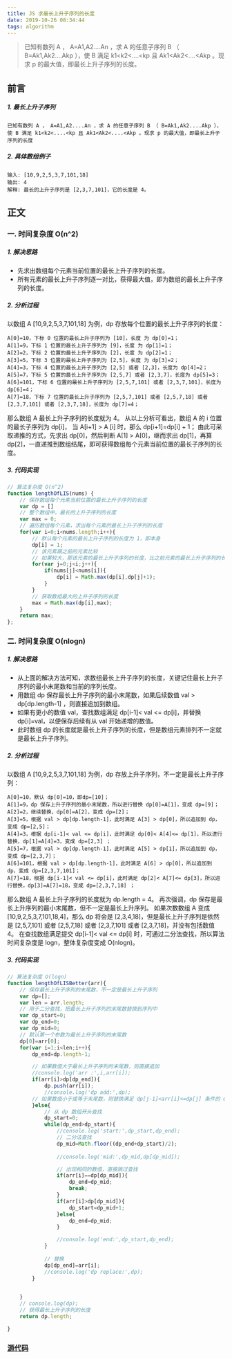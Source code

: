 ```yaml
---
title: JS 求最长上升子序列的长度
date: 2019-10-26 08:34:44
tags: algorithm
---
```


> 已知有数列 A ， A=A1,A2....An ，求 A 的任意子序列 B （ B=Ak1,Ak2....Akp ），使 B 满足 k1<k2<....<kp 且 Ak1<Ak2<....<Akp 。现求 p 的最大值，即最长上升子序列的长度。

<!-- more -->


## 前言
##### 1. 最长上升子序列
```
已知有数列 A ， A=A1,A2....An ，求 A 的任意子序列 B （ B=Ak1,Ak2....Akp ），使 B 满足 k1<k2<....<kp 且 Ak1<Ak2<....<Akp 。现求 p 的最大值，即最长上升子序列的长度
```


##### 2. 具体数组例子
```
输入: [10,9,2,5,3,7,101,18]
输出: 4 
解释: 最长的上升子序列是 [2,3,7,101]，它的长度是 4。
```


## 正文

### 一. 时间复杂度 O(n^2)
##### 1. 解决思路
- 先求出数组每个元素当前位置的最长上升子序列的长度。
- 所有元素的最长上升子序列逐一对比，获得最大值，即为数组的最长上升子序列的长度。

##### 2. 分析过程
以数组 A [10,9,2,5,3,7,101,18] 为例，dp 存放每个位置的最长上升子序列的长度：
```
A[0]=10，下标 0 位置的最长上升子序列为 [10]，长度 为 dp[0]=1；
A[1]=9，下标 1 位置的最长上升子序列为 [9]，长度 为 dp[1]=1；
A[2]=2，下标 2 位置的最长上升子序列为 [2]，长度 为 dp[2]=1；
A[3]=5，下标 3 位置的最长上升子序列为 [2,5]，长度 为 dp[3]=2；
A[4]=3，下标 4 位置的最长上升子序列为 [2,5] 或者 [2,3]，长度为 dp[4]=2；
A[5]=7，下标 5 位置的最长上升子序列为 [2,5,7] 或者 [2,3,7]，长度为 dp[5]=3；
A[6]=101，下标 6 位置的最长上升子序列为 [2,5,7,101] 或者 [2,3,7,101]，长度为 dp[6]=4；
A[7]=18，下标 7 位置的最长上升子序列为 [2,5,7,101] 或者 [2,5,7,18] 或者 [2,3,7,101] 或者 [2,3,7,18]，长度为 dp[7]=4；
```
那么数组 A 最长上升子序列的长度就为 4。
从以上分析可看出，数组 A 的 i 位置的最长子序列为 dp[i]， 当 A[i+1] > A [i] 时，那么 dp[i+1]=dp[i] + 1；
由此可采取递推的方式，先求出 dp[0]，然后判断 A[1] > A[0]，继而求出 dp[1]，再算 dp[2]，一直递推到数组结尾，即可获得数组每个元素当前位置的最长子序列的长度。


##### 3. 代码实现
```js
// 算法复杂度 O(n^2)
function lengthOfLIS(nums) {
    // 保存数组每个元素当前位置的最长上升子序列的长度
    var dp = []
    // 整个数组中，最长的上升子序列的长度
    var max = 0;
    // 遍历数组每个元素，求出每个元素的最长上升子序列的长度
    for(var i=0;i<nums.length;i++){
        // 默认每个元素的最长上升子序列的长度为 1，即本身
        dp[i] = 1;
        // 该元素跟之前的元素比较
        // 如果较大，那该元素的最长上升子序列的长度，比之前元素的最长上升子序列的长度加 1
        for(var j=0;j<i;j++){
            if(nums[j]<nums[i]){
                dp[i] = Math.max(dp[i],dp[j]+1);
            }
        }
        // 获取数组最大的上升子序列的长度
        max = Math.max(dp[i],max);
    }
    return max;
};
```


### 二. 时间复杂度  O(nlogn)
##### 1. 解决思路
- 从上面的解决方法可知，求数组最长上升子序列的长度，关键记住最长上升子序列的最小末尾数和当前的序列长度。
- 用数组 dp 保存最长上升子序列的最小末尾数，如果后续数值 val > dp[dp.length-1] ，则直接追加到数组。
- 如果有更小的数值 val，查找数组满足 dp[i-1]< val <= dp[i]，并替换 dp[i]=val，以便保存后续有从 val 开始递增的数值。
- 此时数组 dp 的长度就是最长上升子序列的长度，但是数组元素排列不一定就是最长上升子序列。

##### 2. 分析过程
以数组 A [10,9,2,5,3,7,101,18] 为例，dp 存放上升子序列，不一定是最长上升子序列：
```
A[0]=10，默认 dp[0]=10，即dp=[10]；
A[1]=9，dp 保存上升子序列的最小末尾数，所以进行替换 dp[0]=A[1]，变成 dp=[9]；
A[2]=2，继续替换，dp[0]=A[2]，变成 dp=[2]；
A[3]=5，根据 val > dp[dp.length-1]，此时满足 A[3] > dp[0]，所以追加到 dp，变成 dp=[2,5]；
A[4]=3，根据 dp[i-1]< val <= dp[i]，此时满足 dp[0]< A[4]<= dp[1]，所以进行替换，dp[1]=A[4]=3，变成 dp=[2,3] ；
A[5]=7，根据 val > dp[dp.length-1]，此时满足 A[5] > dp[1]，所以追加到 dp，变成 dp=[2,3,7]；
A[6]=101，根据 val > dp[dp.length-1]，此时满足 A[6] > dp[0]，所以追加到 dp，变成 dp=[2,3,7,101]；
A[7]=18，根据 dp[i-1]< val <= dp[i]，此时满足 dp[2]< A[7]<= dp[3]，所以进行替换，dp[3]=A[7]=18，变成 dp=[2,3,7,18] ；
```
那么数组 A 最长上升子序列的长度就为 dp.length = 4。
再次强调，dp 保存是最长上升序列的最小末尾数，但不一定是最长上升序列。
如果次数数组 A 变成 [10,9,2,5,3,7,101,18,4]，那么 dp 将会是 [2,3,4,18]，但是最长上升子序列是依然是 [2,5,7,101] 或者 [2,5,7,18] 或者 [2,3,7,101] 或者 [2,3,7,18]，并没有包括数值 4。
在查找数组满足提交 dp[i-1]< val <= dp[i] 时，可通过二分法查找，所以算法时间复杂度是 logn，整体复杂度变成 O(nlogn)。


##### 3. 代码实现 
```js
// 算法复杂度 O(logn)
function lengthOfLISBetter(arr){
    // 保存最长上升子序列的末尾数，不一定是最长上升子序列
    var dp=[];
    var len = arr.length;
    // 用于二分查找，把最长上升子序列的末尾数替换到序列中
    var dp_start=0;
    var dp_end=0;
    var dp_mid=0;
    // 默认第一个参数为最长上升子序列的末尾数
    dp[0]=arr[0];
    for(var i=1;i<len;i++){
        dp_end=dp.length-1;

        // 如果数值大于最长上升子序列的末尾数，则直接追加
        //console.log('arr :',i,arr[i]);
        if(arr[i]>dp[dp_end]){
            dp.push(arr[i]);
            //console.log('dp add:',dp);
        // 如果数值小于或等于末尾数，则替换满足 dp[j-1]<arr[i]<=dp[j] 条件的 dp[j]
        }else{
            // 从 dp 数组开头查找
            dp_start=0;
            while(dp_end>dp_start){
                //console.log('start:',dp_start,dp_end);
                // 二分法查找
                dp_mid=Math.floor((dp_end+dp_start)/2);
                
                //console.log('mid:',dp_mid,dp[dp_mid]);

                // 出现相同的数值，直接跳过查找
                if(arr[i]==dp[dp_mid]){
                    dp_end=dp_mid;
                    break;
                }
                if(arr[i]>dp[dp_mid]){
                    dp_start=dp_mid+1;
                }else{
                    dp_end=dp_mid;
                }

                //console.log('end:',dp_start,dp_end);
            }
            
            // 替换
            dp[dp_end]=arr[i];
            //console.log('dp replace:',dp);
        }

        
    }
    // console.log(dp);
    // 获得最长上升子序列的长度
    return dp.length;

}
```

### [源代码](/example/js/length-of-LIS.html)